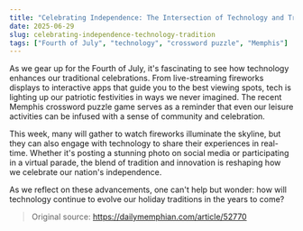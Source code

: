 ```yaml
---
title: "Celebrating Independence: The Intersection of Technology and Tradition on July 4th"
date: 2025-06-29
slug: celebrating-independence-technology-tradition
tags: ["Fourth of July", "technology", "crossword puzzle", "Memphis"]
---
```


As we gear up for the Fourth of July, it's fascinating to see how technology enhances our traditional celebrations. From live-streaming fireworks displays to interactive apps that guide you to the best viewing spots, tech is lighting up our patriotic festivities in ways we never imagined. The recent Memphis crossword puzzle game serves as a reminder that even our leisure activities can be infused with a sense of community and celebration.

This week, many will gather to watch fireworks illuminate the skyline, but they can also engage with technology to share their experiences in real-time. Whether it's posting a stunning photo on social media or participating in a virtual parade, the blend of tradition and innovation is reshaping how we celebrate our nation's independence.

As we reflect on these advancements, one can't help but wonder: how will technology continue to evolve our holiday traditions in the years to come? 

> Original source: https://dailymemphian.com/article/52770